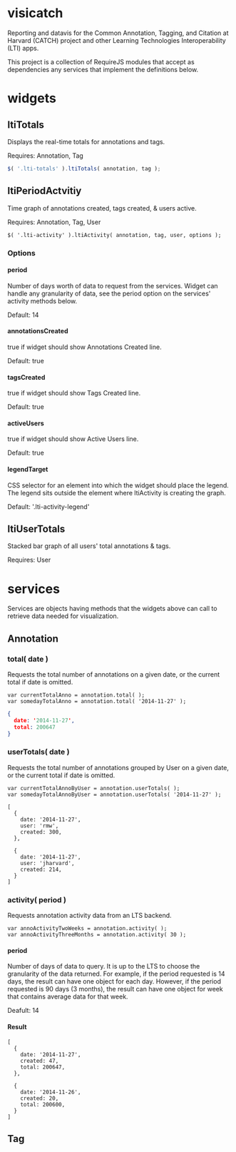 visicatch
=========

Reporting and datavis for the Common Annotation, Tagging, and Citation at Harvard (CATCH) project and other Learning Technologies Interoperability (LTI) apps.

This project is a collection of RequireJS modules that accept as dependencies any services that implement the definitions below.

widgets
=======

ltiTotals
---------

Displays the real-time totals for annotations and tags.

Requires: Annotation, Tag

```javascript
$( '.lti-totals' ).ltiTotals( annotation, tag );
```

ltiPeriodActvitiy
-----------------

Time graph of annotations created, tags created, & users active.

Requires: Annotation, Tag, User

```
$( '.lti-activity' ).ltiActivity( annotation, tag, user, options );
```

### Options

#### period

Number of days worth of data to request from the services. Widget can handle any granularity of data, see the period option on the services' activity methods below.

Default: 14

#### annotationsCreated

true if widget should show Annotations Created line.

Default: true

#### tagsCreated

true if widget should show Tags Created line.

Default: true

#### activeUsers

true if widget should show Active Users line.

Default: true

#### legendTarget

CSS selector for an element into which the widget should place the legend. The legend sits outside the element where ltiActivity is creating the graph.

Default: '.lti-activity-legend'

ltiUserTotals
---------------

Stacked bar graph of all users' total annotations & tags.

Requires: User

services
========

Services are objects having methods that the widgets above can call to retrieve data needed for visualization.

Annotation
----------

### total( date )

Requests the total number of annotations on a given date, or the current total if date is omitted.

```
var currentTotalAnno = annotation.total( );
var somedayTotalAnno = annotation.total( '2014-11-27' );
```

```json
{
  date: '2014-11-27',
  total: 200647
}
```

### userTotals( date )

Requests the total number of annotations grouped by User on a given date, or the current total if date is omitted.

```
var currentTotalAnnoByUser = annotation.userTotals( );
var somedayTotalAnnoByUser = annotation.userTotals( '2014-11-27' );
```

```
[
  {
    date: '2014-11-27',
    user: 'rmw',
    created: 300,
  },

  {
    date: '2014-11-27',
    user: 'jharvard',
    created: 214,
  }
]
```

### activity( period )

Requests annotation activity data from an LTS backend.

```
var annoActivityTwoWeeks = annotation.activity( );
var annoActivityThreeMonths = annotation.activity( 30 );
```

#### period

Number of days of data to query. It is up to the LTS to choose the granularity of the data returned. For example, if the period requested is 14 days, the result can have one object for each day. However, if the period requested is 90 days (3 months), the result can have one object for week that contains average data for that week.

Deafult: 14

#### Result

```
[
  {
    date: '2014-11-27',
    created: 47,
    total: 200647,
  },

  {
    date: '2014-11-26',
    created: 20,
    total: 200600,
  }
]
```

Tag
---

      

